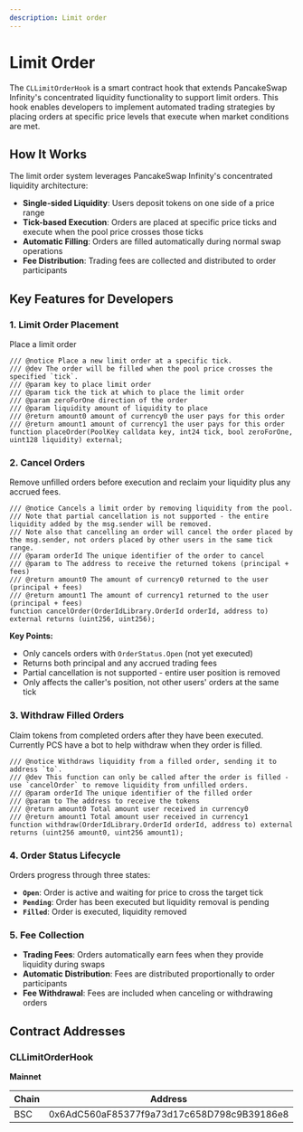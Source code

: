 ```yaml
---
description: Limit order
---
```


# Limit Order 

The `CLLimitOrderHook` is a smart contract hook that extends PancakeSwap Infinity's concentrated liquidity functionality to support limit orders. This hook enables developers to implement automated trading strategies by placing orders at specific price levels that execute when market conditions are met.

## How It Works

The limit order system leverages PancakeSwap Infinity's concentrated liquidity architecture:

- **Single-sided Liquidity**: Users deposit tokens on one side of a price range
- **Tick-based Execution**: Orders are placed at specific price ticks and execute when the pool price crosses those ticks
- **Automatic Filling**: Orders are filled automatically during normal swap operations
- **Fee Distribution**: Trading fees are collected and distributed to order participants

## Key Features for Developers

### 1. **Limit Order Placement**

Place a limit order
```solidity
/// @notice Place a new limit order at a specific tick.
/// @dev The order will be filled when the pool price crosses the specified `tick`.
/// @param key to place limit order
/// @param tick the tick at which to place the limit order
/// @param zeroForOne direction of the order
/// @param liquidity amount of liquidity to place
/// @return amount0 amount of currency0 the user pays for this order
/// @return amount1 amount of currency1 the user pays for this order
function placeOrder(PoolKey calldata key, int24 tick, bool zeroForOne, uint128 liquidity) external;
```

### 2. **Cancel Orders**

Remove unfilled orders before execution and reclaim your liquidity plus any accrued fees.

```solidity
/// @notice Cancels a limit order by removing liquidity from the pool.
/// Note that partial cancellation is not supported - the entire liquidity added by the msg.sender will be removed.
/// Note also that cancelling an order will cancel the order placed by the msg.sender, not orders placed by other users in the same tick range.
/// @param orderId The unique identifier of the order to cancel
/// @param to The address to receive the returned tokens (principal + fees)
/// @return amount0 The amount of currency0 returned to the user (principal + fees)
/// @return amount1 The amount of currency1 returned to the user (principal + fees)
function cancelOrder(OrderIdLibrary.OrderId orderId, address to) external returns (uint256, uint256);
```

**Key Points:**
- Only cancels orders with `OrderStatus.Open` (not yet executed)
- Returns both principal and any accrued trading fees
- Partial cancellation is not supported - entire user position is removed
- Only affects the caller's position, not other users' orders at the same tick

### 3. **Withdraw Filled Orders**

Claim tokens from completed orders after they have been executed. Currently PCS have a bot to help withdraw when they order is filled.

```solidity
/// @notice Withdraws liquidity from a filled order, sending it to address `to`.
/// @dev This function can only be called after the order is filled - use `cancelOrder` to remove liquidity from unfilled orders.
/// @param orderId The unique identifier of the filled order
/// @param to The address to receive the tokens
/// @return amount0 Total amount user received in currency0
/// @return amount1 Total amount user received in currency1
function withdraw(OrderIdLibrary.OrderId orderId, address to) external returns (uint256 amount0, uint256 amount1);
```

### 4. **Order Status Lifecycle**

Orders progress through three states:

- **`Open`**: Order is active and waiting for price to cross the target tick
- **`Pending`**: Order has been executed but liquidity removal is pending
- **`Filled`**: Order is executed, liquidity removed


### 5. **Fee Collection**

- **Trading Fees**: Orders automatically earn fees when they provide liquidity during swaps
- **Automatic Distribution**: Fees are distributed proportionally to order participants
- **Fee Withdrawal**: Fees are included when canceling or withdrawing orders

## Contract Addresses

### CLLimitOrderHook

**Mainnet**

| Chain | Address                                    |
| ----- | ------------------------------------------ |
| BSC   | 0x6AdC560aF85377f9a73d17c658D798c9B39186e8 |

